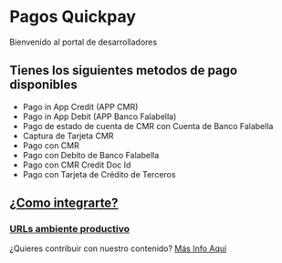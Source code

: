 # Pagos Quickpay

Bienvenido al portal de desarrolladores

## Tienes los siguientes metodos de pago disponibles

  - Pago in App Credit (APP CMR)
  - Pago in App Debit (APP Banco Falabella)
  - Pago de estado de cuenta de CMR con Cuenta de Banco Falabella
  - Captura de Tarjeta CMR
  - Pago con CMR
  - Pago con Debito de Banco Falabella
  - Pago con CMR Credit Doc Id
  - Pago con Tarjeta de Crédito de Terceros

## [¿Como integrarte?](articles/pagos/introduction.md)

### [URLs ambiente productivo](articles/pagos/url-produccion.md)

¿Quieres contribuir con nuestro contenido? [Más Info Aquí](articles/contribuciones/introduction.md)
